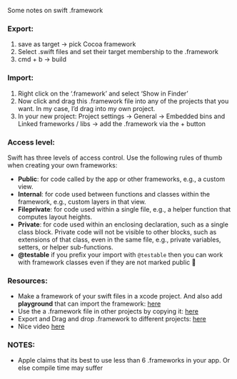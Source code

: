 Some notes on swift .framework <!--more--> 

### Export:
1. save as target -> pick Cocoa framework 
2. Select .swift files and set their target membership to the .framework
3. cmd + b -> build

### Import:

1. Right click on the ‘.framework’ and select ‘Show in Finder’
2. Now click and drag this .framework file into any of the projects that you want. In my case, I’d drag into my own project.
3. In your new project: Project settings -> General -> Embedded bins and Linked frameworks / libs -> add the  .framework via the + button


### Access level:

Swift has three levels of access control. Use the following rules of thumb when creating your own frameworks:
- **Public**: for code called by the app or other frameworks, e.g., a custom view.
- **Internal**: for code used between functions and classes within the framework, e.g., custom layers in that view.
- **Fileprivate**: for code used within a single file, e.g., a helper function that computes layout heights.
- **Private**: for code used within an enclosing declaration, such as a single class block. Private code will not be visible to other blocks, such as extensions of that class, even in the same file, e.g., private variables, setters, or helper sub-functions.
- **@testable** if you prefix your import with ``@testable`` then you can work with framework classes even if they are not marked public 🔑


### Resources:
- Make a framework of your swift files in a xcode project. And also add **playground** that can import the framework: [here](https://medium.com/@LogMaestro/adding-playgrounds-to-your-xcode-project-79d5ea0c7087#.q27u3w639) 
- Use the a .framework file in other projects by copying it: [here](https://www.youtube.com/watch?v=vChxJ_Nk6kI) 
- Export and Drag and drop .framework to different projects: [here](http://stackoverflow.com/a/40991398/5389500) 
- Nice video [here](https://realm.io/news/tryswift-jeff-hui-creating-a-swift-library/) 

### NOTES:

- Apple claims that its best to use less than 6 .frameworks in your app. Or else compile time may suffer
